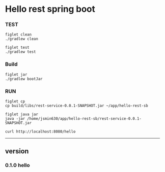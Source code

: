 # Hello rest spring boot

### TEST
```
figlet clean
./gradlew clean

figlet test
./gradlew test
```

### Build
```
figlet jar
./gradlew bootJar
```

### RUN
```
figlet cp
cp build/libs/rest-service-0.0.1-SNAPSHOT.jar ~/app/hello-rest-sb

figlet java jar
java -jar /home/jsmin630/app/hello-rest-sb/rest-service-0.0.1-SNAPSHOT.jar

curl http://localhost:8080/hello
```


___
## version
### 0.1.0 hello
